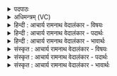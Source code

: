 <details><summary>पदपाठः</summary>

क꣣विः꣢। वे꣣धस्या꣢। प꣡रि꣢꣯। ए꣣षि। मा꣡हि꣢꣯नम्। अ꣡त्यः꣢꣯। न। मृ꣣ष्टः꣢। अ꣣भि꣢। वा꣡ज꣢꣯म्। अ꣣र्ष꣡सि। अपसे꣡ध꣢न्। अ꣣प। से꣡ध꣢꣯न्। दु꣣रिता꣢। दुः꣣। इता꣢। सो꣣म। नः। मृड। घृता꣢। व꣡सा꣢꣯नः। प꣡रि꣢꣯। या꣣सि। निर्णि꣡ज꣢म्। निः꣣। नि꣡ज꣢꣯म्। १३१८।
</details>

<details><summary>अधिमन्त्रम् (VC)</summary>

- पवमानः सोमः
- वसुर्भारद्वाजः
- जगती
- निषादः
</details>

<details><summary>हिन्दी : आचार्य रामनाथ वेदालंकार - विषयः</summary>

अगले मन्त्र में जीवात्मा को उद्बोधन दिया गया है।
</details>

<details><summary>हिन्दी : आचार्य रामनाथ वेदालंकार - पदार्थः</summary>

पदार्थान्वयभाषाः -  हे सोम ! हे शान्तिप्रिय जीवात्मन् ! (कविः) मेधावी तू (वेधस्या) महान् कार्य को करने की इच्छा से (माहिनम्) महान् परमात्मा की (पर्येषि) उपासना कर। (मृष्टः) ब्रुश से रगड़कर साफ़ किये गये (अत्यः न) घोड़े के समान (मृष्टः) यम, नियम आदि से शोधित तू, विजयप्राप्ति के लिए (वाजम् अभि) देवासुरसङ्ग्राम में (अर्षसि) जा। हे (सोम) जीवात्मन् ! (दुरिता) दुर्गुण, दुर्व्यसन आदियों को (अपसेधन्) दूर करता हुआ तू (नः) हमें (मृड) सुखी करऔर (घृता) तेजों को (वसानः) धारण करता हुआ तू (निर्णिजम्) शुद्ध रूप को (परियासि) प्राप्त कर ॥ सोम ओषधि के पक्ष में भी अर्थयोजना करनी चाहिए। सोम ओषधि का रस (माहिनम्) महान् द्रोणकलश में जाता है, शुद्ध किया जाकर (वाजम्) यज्ञ में ले जाया जाता है, पान करने पर (दुरितानि) दुर्विचारों को दूर करके सद्विचारों को उत्तेजित करता है और (घृता) जलों के साथ मिलता है ॥३॥ इस मन्त्र में उपमालङ्कार है ॥३॥
</details>

<details><summary>हिन्दी : आचार्य रामनाथ वेदालंकार - भावार्थः</summary>

भावार्थभाषाः -  मनुष्यों को चाहिए कि परमात्मा की उपासना, देवासुरसङ्ग्राम में विजय, दुरितों के ध्वंस, पुण्यकर्मों की समृद्धि और तेज को धारण करके योग-क्षेम को सिद्ध करें ॥३॥ इस खण्ड में परमात्मा के ध्यान से ब्रह्मानन्द की प्राप्ति का, जीवात्मा के उद्बोधन का और प्रसङ्गतः सोम ओषधि के विषय का वर्णन होने से इस खण्ड की पूर्व खण्ड के साथ सङ्गति है ॥ दशम अध्याय में नवम खण्ड समाप्त ॥
</details>

<details><summary>संस्कृत : आचार्य रामनाथ वेदालंकार - विषयः</summary>

अथ जीवात्मानमुद्बोधयति।
</details>

<details><summary>संस्कृत : आचार्य रामनाथ वेदालंकार - पदार्थः</summary>

पदार्थान्वयभाषाः -  हे सोम ! हे शान्तिप्रिय जीवात्मन् ! (कविः) मेधावी त्वम् (वेधस्या) महाकार्यविधानेच्छया। [वेधाः इवाचरति वेधस्यति, ततो ‘वेधस्या’ इति।] (माहिनम्) महान्तम् परमात्मानम्। [माहिनः इति महन्नाम। निघं० ३।३।] (पर्येषि) उपास्व। (मृष्टः) संघर्षणेन स्वच्छीकृतः (अत्यः न) अश्वः इव (मृष्टः) यमनियमादिभिः शोधितः त्वम्, विजेतुम् (वाजम् अभि) देवासुरसंग्रामं प्रति (अर्षसि) गच्छ। हे (सोम) जीवात्मन् ! (दुरिता) दुरितानि दुर्गुणदुर्व्यसनादीनि (अपसेधन्) दूरीकुर्वन् त्वम् (नः) अस्मान् (मृड) सुखय, किञ्च (घृता) घृतानि तेजांसि (वसानः) धारयन् त्वम् (निर्णिजम्) शुद्धं रूपम् (परि यासि) परिगच्छ। [निर्णिक् इति रूपनाम। निघं० ३।७] ॥ सोमौषधिरसपक्षेऽप्यर्थो योजनीयः। सोमौषधिरसः माहिनम् महान्तं द्रोणकलशं परियाति, शोधितश्च सन् वाजं यज्ञं नीयते, पानेन दुरितविचारान् दूरीकृत्य सद्विचारानुत्तेजयति, घृतानि उदकानि च धारयति, तैः सम्मिलतीत्यर्थः ॥३॥ अत्रोपमालङ्कारः ॥३॥
</details>

<details><summary>संस्कृत : आचार्य रामनाथ वेदालंकार - भावार्थः</summary>

भावार्थभाषाः -  मनुष्यैः परमात्मोपासनेन, देवासुरसंग्रामे विजयेन, दुरितध्वंसनेन पुण्यकर्मसमर्द्धनेन, तेजोधारणेन च योगक्षेमौ साधनीयौ ॥३॥ अस्मिन् खण्डे परमात्मध्यानेन ब्रह्मानन्दप्राप्तिविषयस्य जीवात्मोद्बोधनस्य प्रसङ्गतश्च सोमौषधिविषयस्य वर्णनादेतत्खण्डस्य पूर्वखण्डेन संगतिरस्ति ॥
</details>